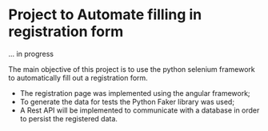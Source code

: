# Project to Automate filling in registration form

... in progress

The main objective of this project is to use the python selenium framework to automatically fill out a registration form.

* The registration page was implemented using the angular framework;
* To generate the data for tests the Python Faker library was used;
* A Rest API will be implemented to communicate with a database in order to persist the registered data.
